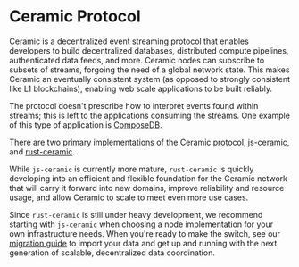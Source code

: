 # Ceramic Protocol

Ceramic is a decentralized event streaming protocol that enables developers to build decentralized databases, distributed compute pipelines, authenticated data feeds, and more. Ceramic nodes can subscribe to subsets of streams, forgoing the need of a global network state. This makes Ceramic an eventually consistent system (as opposed to strongly consistent like L1 blockchains), enabling web scale applications to be built reliably.

The protocol doesn't prescribe how to interpret events found within streams; this is left to the applications consuming the streams. One example of this type of application is [ComposeDB](../../composedb/getting-started).

There are two primary implementations of the Ceramic protocol, [js-ceramic](../js-ceramic/overview), and [rust-ceramic](../rust-ceramic/overview).

While `js-ceramic` is currently more mature, `rust-ceramic` is quickly developing into an efficient and flexible foundation for the Ceramic network that will carry it forward into new domains, improve reliability and resource usage, and allow Ceramic to scale to meet even more use cases.

Since `rust-ceramic` is still under heavy development, we recommend starting with `js-ceramic` when choosing a node implementation for your own infrastructure needs. When you're ready to make the switch, see our [migration guide](../rust-ceramic/guies/migration/from-js-ceramic.md) to import your data and get up and running with the next generation of scalable, decentralized data coordination.
